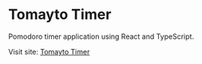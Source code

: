 # Tomayto Timer

Pomodoro timer application using React and TypeScript.

Visit site: [Tomayto Timer](https://tomayto-timer.netlify.app/)
